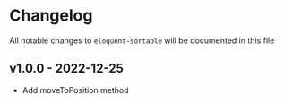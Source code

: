 # Changelog

All notable changes to `eloquent-sortable` will be documented in this file

## v1.0.0 - 2022-12-25

- Add moveToPosition method
